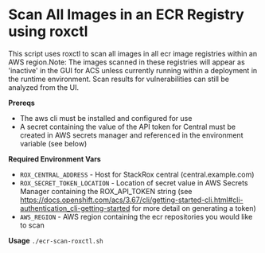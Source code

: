# Scan All Images in an ECR Registry using roxctl

This script uses roxctl to scan all images in all ecr image registries within an AWS region.Note: The images scanned in these registries will appear as 'inactive' in the GUI for ACS unless currently running within a deployment in the runtime environment. Scan results for vulnerabilities can still be analyzed from the UI. 

**Prereqs**
* The aws cli must be installed and configured for use
* A secret containing the value of the API token for Central must be created in AWS secrets manager and referenced in the environment variable (see below) 

**Required Environment Vars**
* `ROX_CENTRAL_ADDRESS` - Host for StackRox central (central.example.com)
* `ROX_SECRET_TOKEN_LOCATION` - Location of secret value in AWS Secrets Manager containing the ROX_API_TOKEN string (see https://docs.openshift.com/acs/3.67/cli/getting-started-cli.html#cli-authentication_cli-getting-started for more detail on generating a token) 
* `AWS_REGION` - AWS region containing the ecr repositories you would like to scan

**Usage**
`./ecr-scan-roxctl.sh`

